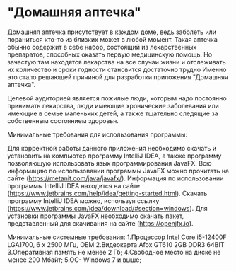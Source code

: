 # "Домашняя аптечка"

Домашняя аптечка присутствует в каждом доме, ведь заболеть или пораниться кто-то из близких может в любой момент.
Такая аптечка обычно содержит в себе набор, состоящий из лекарственных препаратов, способных оказать первую медицинскую помощь. 
Но зачастую там находятся лекарства на все случаи жизни и отслеживать их количество и сроки годности становится достаточно трудно
Именно это стало решающей причиной для разработки приложения "Домашняя аптечка".

Целевой аудиторией является пожилые люди, которым надо постоянно принимать лекарства,
люди имеющие хронические заболевания или имеющие в семье маленьких детей, а также тщательно следящие за собственным состоянием здоровья.

Минимальные требования для использования программы:

Для корректной работы данного приложения необходимо скачать и установить на компьютер программу IntelliJ IDEA,
а также программу позволяющую использовать язык программирования JavaFX. Всю информацию по использовании программы JavaFX можно прочитать на сайте 
(https://metanit.com/java/javafx/).
Информация по использовании программы IntelliJ IDEA находится на сайте (https://www.jetbrains.com/help/idea/getting-started.html).
Скачать программу IntelliJ IDEA можно, используя ссылку (https://www.jetbrains.com/idea/download/#section=windows).
Для установки программы JavaFX необходимо скачать пакет, представленный для скачивания на сайте (https://openjfx.io).

Минимальные системные требования:
1.Процессор Intel Core i5-12400F LGA1700, 6 x 2500 МГц, OEM
2.Видеокарта Afox GT610 2GB DDR3 64BIT
3.Оперативная память не менее 2 Гб;
4.Свободное место на диске не менее 200 Мбайт;
5.ОС- Windows 7 и выше;
